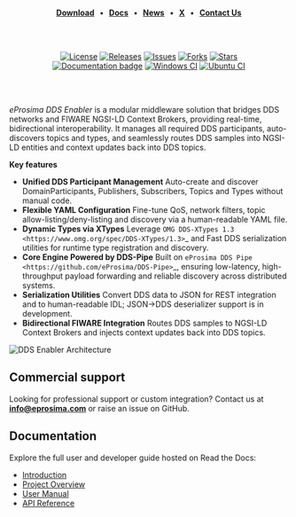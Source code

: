 <!-- [![DDS Enabler](resources/images/github_banner_ddsenabler.png)](https://eprosima.com/middleware/tools/fiware-dds-enabler) -->

<br>

<div class="menu" align="center">
  <strong>
    <a href="https://eprosima.com/index.php/downloads-all">Download</a>
    <span>&nbsp;&nbsp;•&nbsp;&nbsp;</span>
    <a href="https://dds-enabler.readthedocs.io/en/latest/">Docs</a>
    <span>&nbsp;&nbsp;•&nbsp;&nbsp;</span>
    <a href="https://eprosima.com/index.php/company-all/news">News</a>
    <span>&nbsp;&nbsp;•&nbsp;&nbsp;</span>
    <a href="https://x.com/EProsima">X</a>
    <span>&nbsp;&nbsp;•&nbsp;&nbsp;</span>
    <a href="mailto:info@eprosima.com">Contact Us</a>
  </strong>
</div>

<br><br>

<div class="badges" align="center">
  <a href="https://opensource.org/licenses/Apache-2.0"><img alt="License" src="https://img.shields.io/github/license/eProsima/FIWARE-DDS-Enabler.svg"/></a>
  <a href="https://github.com/eProsima/FIWARE-DDS-Enabler/releases"><img alt="Releases" src="https://img.shields.io/github/v/release/eProsima/FIWARE-DDS-Enabler?sort=semver"/></a>
  <a href="https://github.com/eProsima/FIWARE-DDS-Enabler/issues"><img alt="Issues" src="https://img.shields.io/github/issues/eProsima/FIWARE-DDS-Enabler.svg"/></a>
  <a href="https://github.com/eProsima/FIWARE-DDS-Enabler/network/members"><img alt="Forks" src="https://img.shields.io/github/forks/eProsima/FIWARE-DDS-Enabler.svg"/></a>
  <a href="https://github.com/eProsima/FIWARE-DDS-Enabler/stargazers"><img alt="Stars" src="https://img.shields.io/github/stars/eProsima/FIWARE-DDS-Enabler.svg"/></a>
  <br>
  <a href="https://fiware-dds-enabler.readthedocs.io"><img alt="Documentation badge" src="https://img.shields.io/readthedocs/fiware-dds-enabler.svg"/></a>
  <a href="https://github.com/eProsima/FIWARE-DDS-Enabler/actions/workflows/nightly-windows-ci.yml"><img alt="Windows CI" src="https://img.shields.io/github/actions/workflow/status/eProsima/FIWARE-DDS-Enabler/nightly-windows-ci.yml?label=Windows%20CI"></a>
  <a href="https://github.com/eProsima/FIWARE-DDS-Enabler/actions/workflows/nightly-ubuntu-ci.yml"><img alt="Ubuntu CI" src="https://img.shields.io/github/actions/workflow/status/eProsima/FIWARE-DDS-Enabler/nightly-ubuntu-ci.yml?label=Ubuntu%20CI"></a>
</div>

<br><br>

*eProsima DDS Enabler* is a modular middleware solution that bridges DDS networks and FIWARE NGSI-LD Context Brokers, providing real-time, bidirectional interoperability. It manages all required DDS participants, auto-discovers topics and types, and seamlessly routes DDS samples into NGSI-LD entities and context updates back into DDS topics.

**Key features**
- **Unified DDS Participant Management**
  Auto-create and discover DomainParticipants, Publishers, Subscribers, Topics and Types without manual code.
- **Flexible YAML Configuration**
  Fine-tune QoS, network filters, topic allow-listing/deny-listing and discovery via a human-readable YAML file.
- **Dynamic Types via XTypes**
  Leverage `OMG DDS-XTypes 1.3 <https://www.omg.org/spec/DDS-XTypes/1.3>`_ and Fast DDS serialization utilities for runtime type registration and discovery.
- **Core Engine Powered by DDS-Pipe**
  Built on `eProsima DDS Pipe <https://github.com/eProsima/DDS-Pipe>`_, ensuring low-latency, high-throughput payload forwarding and reliable discovery across distributed systems.
- **Serialization Utilities**
  Convert DDS data to JSON for REST integration and to human-readable IDL; JSON→DDS deserializer support is in development.
- **Bidirectional FIWARE Integration**
  Routes DDS samples to NGSI-LD Context Brokers and injects context updates back into DDS topics.

![DDS Enabler Architecture](docs/rst/figures/ddsenabler_architecture.png)

## Commercial support

Looking for professional support or custom integration?
Contact us at **info@eprosima.com** or raise an issue on GitHub.

## Documentation

Explore the full user and developer guide hosted on Read the Docs:

- [Introduction](https://dds-enabler.readthedocs.io/en/latest/rst/formalia/titlepage.html)
- [Project Overview](https://dds-enabler.readthedocs.io/en/latest/rst/getting_started/project_overview.html)
- [User Manual](https://dds-enabler.readthedocs.io/en/latest/rst/user_manual/context_broker_interface.html)
- [API Reference](https://dds-enabler.readthedocs.io/en/latest/rst/ddsenabler/api_reference/api_reference.html)
